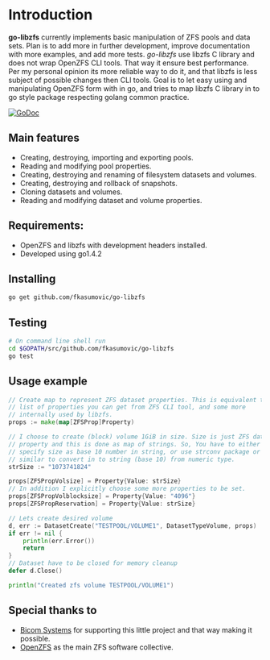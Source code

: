 # Introduction

**go-libzfs** currently implements basic manipulation of ZFS pools and data sets. Plan is to add more in further development, improve documentation with more examples, and add more tests. _go-libzfs_ use libzfs C library and does not wrap OpenZFS CLI tools. That way it ensure best performance. Per my personal opinion its more reliable way to do it, and that libzfs is less subject of possible changes then CLI tools.  Goal is to let easy using and manipulating OpenZFS form with in go, and tries to map libzfs C library in to go style package respecting golang common practice.

[![GoDoc](https://godoc.org/github.com/bicomsystems/go-libzfs?status.svg)](https://godoc.org/github.com/bicomsystems/go-libzfs)

## Main features

- Creating, destroying, importing and exporting pools.
- Reading and modifying pool properties.
- Creating, destroying and renaming of filesystem datasets and volumes.
- Creating, destroying and rollback of snapshots.
- Cloning datasets and volumes.
- Reading and modifying dataset and volume properties.

## Requirements:

- OpenZFS and libzfs with development headers installed.
- Developed using go1.4.2

## Installing

```sh
go get github.com/fkasumovic/go-libzfs
```

## Testing

```sh
# On command line shell run
cd $GOPATH/src/github.com/fkasumovic/go-libzfs
go test
```

## Usage example

```go
// Create map to represent ZFS dataset properties. This is equivalent to
// list of properties you can get from ZFS CLI tool, and some more
// internally used by libzfs.
props := make(map[ZFSProp]Property)

// I choose to create (block) volume 1GiB in size. Size is just ZFS dataset
// property and this is done as map of strings. So, You have to either
// specify size as base 10 number in string, or use strconv package or
// similar to convert in to string (base 10) from numeric type.
strSize := "1073741824"

props[ZFSPropVolsize] = Property{Value: strSize}
// In addition I explicitly choose some more properties to be set.
props[ZFSPropVolblocksize] = Property{Value: "4096"}
props[ZFSPropReservation] = Property{Value: strSize}

// Lets create desired volume
d, err := DatasetCreate("TESTPOOL/VOLUME1", DatasetTypeVolume, props)
if err != nil {
	println(err.Error())
	return
}
// Dataset have to be closed for memory cleanup
defer d.Close()

println("Created zfs volume TESTPOOL/VOLUME1")
```

## Special thanks to

- [Bicom Systems](http://www.bicomsystems.com) for supporting this little project and that way making it possible.
- [OpenZFS](http://open-zfs.org) as the main ZFS software collective.